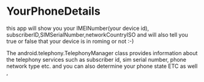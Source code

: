# YourPhoneDetails
this app will show you your IMEINumber(your device id),  
subscriberID,SIMSerialNumber,networkCountryISO and will also tell you true or false that your device is in roming or not :-) 


The android.telephony.TelephonyManager class provides information about the telephony services such as subscriber id, sim serial number, phone network type etc. 
and you can also determine your phone state ETC  as well ,

